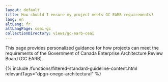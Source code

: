 ```yaml
---
layout: default
title: How should I ensure my project meets GC EARB requirements?
lang: en
altLang: fr
altLangPage: ceai-gc
collectionDirectory: views/gc-earb-ceai
---
```


This page provides personalized guidance for how projects can meet the requirements of the Government of Canada Enterprise Architecture Review Board (GC EARB).

{% include /functions/filtered-standard-guideline-content.html relevantTags="dpgn-onegc-architectural" %}
